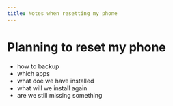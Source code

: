 ```yaml
---
title: Notes when resetting my phone
---
```


# Planning to reset my phone

* how to backup
* which apps
* what doe we have installed
* what will we install again
* are we still missing something

